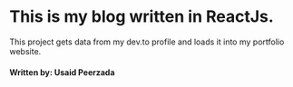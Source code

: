 # This is my blog written in ReactJs.

This project gets data from my dev.to profile and loads it into my portfolio website.

#### Written by: Usaid Peerzada
